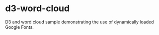 d3-word-cloud
=============

D3 and word cloud sample demonstrating the use of dynamically loaded Google Fonts.
